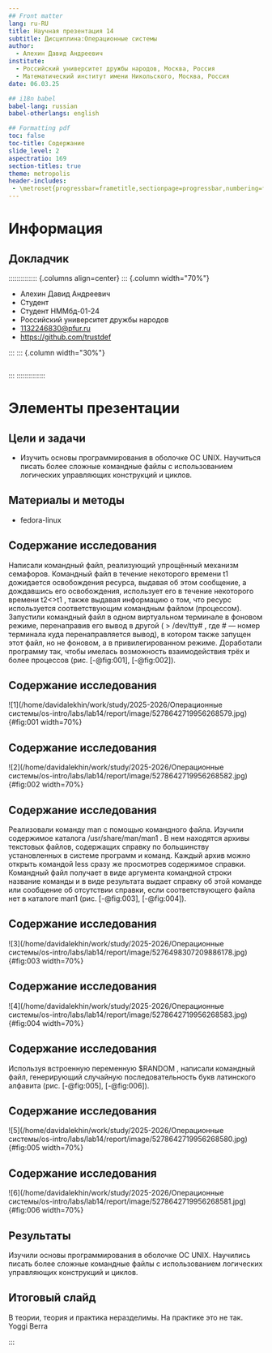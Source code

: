 ```yaml
---
## Front matter
lang: ru-RU
title: Научная презентация 14
subtitle: Дисциплина:Операционные системы
author:
  - Алехин Давид Андреевич
institute:
  - Российский университет дружбы народов, Москва, Россия
  - Математический институт имени Никольского, Москва, Россия
date: 06.03.25

## i18n babel
babel-lang: russian
babel-otherlangs: english

## Formatting pdf
toc: false
toc-title: Содержание
slide_level: 2
aspectratio: 169
section-titles: true
theme: metropolis
header-includes:
 - \metroset{progressbar=frametitle,sectionpage=progressbar,numbering=fraction}
---
```


# Информация

## Докладчик

:::::::::::::: {.columns align=center}
::: {.column width="70%"}

  * Алехин Давид Андреевич 
  * Студент 
  * Студент НММбд-01-24
  * Российский университет дружбы народов
  * [1132246830@pfur.ru](mailto:trustdef@gamil.com)
  * <https://github.com/trustdef>

:::
::: {.column width="30%"}

![]()

:::
::::::::::::::



# Элементы презентации

## Цели и задачи

- Изучить основы программирования в оболочке ОС UNIX. Научиться писать более
сложные командные файлы с использованием логических управляющих конструкций
и циклов.

## Материалы и методы

- fedora-linux

## Содержание исследования

Написали командный файл, реализующий упрощённый механизм семафоров. Командный файл в течение некоторого времени t1 дожидается освобождения ресурса, выдавая об этом сообщение, а дождавшись его освобождения, использует его в течение некоторого времени t2<>t1 , также выдавая информацию о том, что ресурс используется соответствующим командным файлом (процессом). Запустили командный файл в одном виртуальном терминале в фоновом режиме, перенаправив его вывод в другой ( > /dev/tty# , где # — номер терминала куда перенаправляется вывод), в котором также запущен этот файл, но не фоновом, а в привилегированном режиме. Доработали программу так, чтобы имелась возможность взаимодействия трёх и более процессов (рис. [-@fig:001], [-@fig:002]).

## Содержание исследования

![1](/home/davidalekhin/work/study/2025-2026/Операционные системы/os-intro/labs/lab14/report/image/5278642719956268579.jpg){#fig:001 width=70%}

## Содержание исследования

![2](/home/davidalekhin/work/study/2025-2026/Операционные системы/os-intro/labs/lab14/report/image/5278642719956268582.jpg){#fig:002 width=70%}

## Содержание исследования

Реализовали команду man с помощью командного файла. Изучили содержимое каталога /usr/share/man/man1 . В нем находятся архивы текстовых файлов, содержащих справку по большинству установленных в системе программ и команд. Каждый архив можно открыть командой less сразу же просмотрев содержимое справки. Командный файл получает в виде аргумента командной строки название команды и в виде результата выдает справку об этой команде или сообщение об отсутствии справки, если соответствующего файла нет в каталоге man1 (рис. [-@fig:003], [-@fig:004]).

## Содержание исследования

![3](/home/davidalekhin/work/study/2025-2026/Операционные системы/os-intro/labs/lab14/report/image/5276498307209886178.jpg){#fig:003 width=70%}

## Содержание исследования

![4](/home/davidalekhin/work/study/2025-2026/Операционные системы/os-intro/labs/lab14/report/image/5278642719956268583.jpg){#fig:004 width=70%}

## Содержание исследования

Используя встроенную переменную $RANDOM , написали командный файл, генерирующий случайную последовательность букв латинского алфавита (рис. [-@fig:005], [-@fig:006]).

## Содержание исследования

![5](/home/davidalekhin/work/study/2025-2026/Операционные системы/os-intro/labs/lab14/report/image/5278642719956268580.jpg){#fig:005 width=70%}

## Содержание исследования

![6](/home/davidalekhin/work/study/2025-2026/Операционные системы/os-intro/labs/lab14/report/image/5278642719956268581.jpg){#fig:006 width=70%}

## Результаты

Изучили основы программирования в оболочке ОС UNIX. Научились писать более сложные командные файлы с использованием логических управляющих конструкций и циклов.

## Итоговый слайд

В теории, теория и практика неразделимы. На практике это не так.
Yoggi Berra

:::

